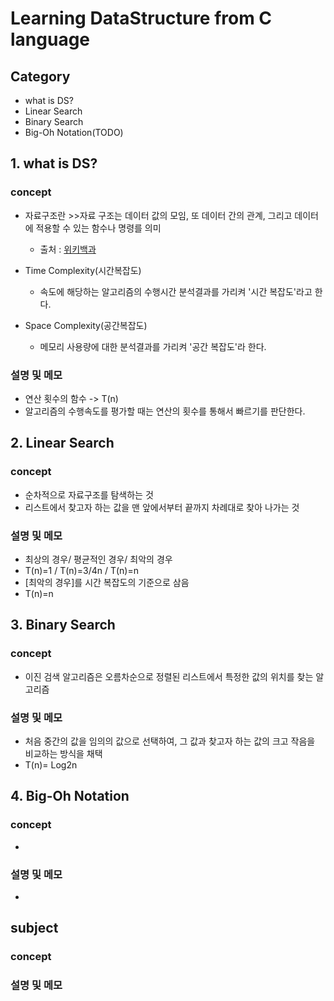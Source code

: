 # Learning DataStructure from C language

## Category

- what is DS?
- Linear Search
- Binary Search
- Big-Oh Notation(TODO)

## 1. what is DS?

### concept

- 자료구조란 >>자료 구조는 데이터 값의 모임, 또 데이터 간의 관계, 그리고 데이터에 적용할 수 있는 함수나 명령를 의미
    - 출처 : [위키백과](https://ko.wikipedia.org/wiki/%EC%9E%90%EB%A3%8C_%EA%B5%AC%EC%A1%B0)

- Time Complexity(시간복잡도)

    - 속도에 해당하는 알고리즘의 수행시간 분석결과를 가리켜 '시간 복잡도'라고 한다.

- Space Complexity(공간복잡도)

    - 메모리 사용량에 대한 분석결과를 가리켜 '공간 복잡도'라 한다.

### 설명 및 메모

- 연산 횟수의 함수 -> T(n)
- 알고리즘의 수행속도를 평가할 때는 연산의 횟수를 통해서 빠르기를 판단한다.


## 2. Linear Search

### concept

- 순차적으로 자료구조를 탐색하는 것
- 리스트에서 찾고자 하는 값을 맨 앞에서부터 끝까지 차례대로 찾아 나가는 것
 
### 설명 및 메모

- 최상의 경우/ 평균적인 경우/ 최악의 경우
- T(n)=1  /   T(n)=3/4n   /   T(n)=n
- [최악의 경우]를 시간 복잡도의 기준으로 삼음
- T(n)=n


## 3. Binary Search

### concept

- 이진 검색 알고리즘은 오름차순으로 정렬된 리스트에서 특정한 값의 위치를 찾는 알고리즘

### 설명 및 메모

- 처음 중간의 값을 임의의 값으로 선택하여, 그 값과 찾고자 하는 값의 크고 작음을 비교하는 방식을 채택
- T(n)= Log2n

## 4. Big-Oh Notation

### concept

-

### 설명 및 메모

-

## subject
### concept
### 설명 및 메모

